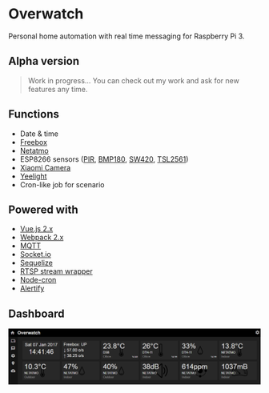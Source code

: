 # Overwatch

Personal home automation with real time messaging for Raspberry Pi 3.

## Alpha version

> Work in progress... 
> You can check out my work and ask for new features any time.

## Functions

- Date & time
- [Freebox](https://dev.freebox.fr/sdk/)
- [Netatmo](https://github.com/karbassi/netatmo)
- ESP8266 sensors ([PIR](https://github.com/Wifsimster/pir-mqtt), [BMP180](https://github.com/Wifsimster/bmp180-mqtt), [SW420](https://github.com/Wifsimster/sw420-mqtt), [TSL2561](https://github.com/Wifsimster/tsl2561-mqtt))
- [Xiaomi Camera](http://www.gearbest.com/ip-cameras/pp_615275.html)
- [Yeelight](https://github.com/pmdroid/yeelight-wifi)
- Cron-like job for scenario

## Powered with

- [Vue.js 2.x](https://vuejs.org/)
- [Webpack 2.x](https://webpack.js.org/)
- [MQTT](https://github.com/mqttjs/MQTT.js)
- [Socket.io](http://socket.io/)
- [Sequelize](http://docs.sequelizejs.com/en/v3/)
- [RTSP stream wrapper](https://github.com/Wifsimster/node-rtsp-stream-es6)
- [Node-cron](https://github.com/merencia/node-cron)
- [Alertify](https://github.com/MohammadYounes/AlertifyJS)

## Dashboard

![scheme](https://github.com/Wifsimster/overwatch/blob/master/cover.png)
